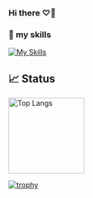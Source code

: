 ### Hi there ♡👋

### 🌱 my skills
[![My Skills](https://skillicons.dev/icons?i=html,css,js,ruby,github,docker,react,rails,django,vercel,firebase,figma)](https://skillicons.dev)


## 📈 Status

<p align="left"> 
<!--   <img alt="Top Langs" height="150px" src="https://github-readme-stats.vercel.app/api/top-langs/?username=madanamaehanai&layout=compact&show_icons=true" /> -->
  <img alt="Top Langs" height="150px" src="https://git-hub-readme-stats-clone-sk65.vercel.app/api/top-langs/?username=madanamaehanai&layout=compact&show_icons=true" />
<!--   <img alt="github stats" height="150px" src="https://github-readme-stats.vercel.app/api?username=madanamaehanai" /> -->
<!--   <img alt="github stats" height="150px" src="https://git-hub-readme-stats-clone-sk65.vercel.app/api?username=madanamaehanai" /> -->
</p>

[![trophy](https://github-profile-trophy.vercel.app/?username=madanamaehanai&margin-w=5)](https://github.com/madanamaehanai/)

<!--
**madanamaehanai/madanamaehanai** is a ✨ _special_ ✨ repository because its `README.md` (this file) appears on your GitHub profile.

Here are some ideas to get you started:

- 🔭 I’m currently working on ...
- 🌱 I’m currently learning ...
- 👯 I’m looking to collaborate on ...
- 🤔 I’m looking for help with ...
- 💬 Ask me about ...
- 📫 How to reach me: ...
- 😄 Pronouns: ...
- ⚡ Fun fact: ...
-->
